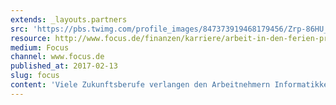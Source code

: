 ```yaml
---
extends: _layouts.partners
src: 'https://pbs.twimg.com/profile_images/847373919468179456/Zrp-86HU_400x400.jpg'
resource: http://www.focus.de/finanzen/karriere/arbeit-in-den-ferien-programmieren-lernen_id_6635977.html
medium: Focus
channel: www.focus.de
published_at: 2017-02-13
slug: focus
content: 'Viele Zukunftsberufe verlangen den Arbeitnehmern Informatikkenntnisse ab. Deswegen müssen gerade junge Menschen diese Kompetenzen so früh wie möglich aneignen und weiterentwickeln. Die Weichen dafür stellt eine gemeinnützige Initiative.'
---
```

